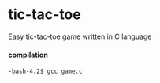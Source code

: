 # tic-tac-toe
Easy tic-tac-toe game written in C language
#### compilation
```console
-bash-4.2$ gcc game.c
```


